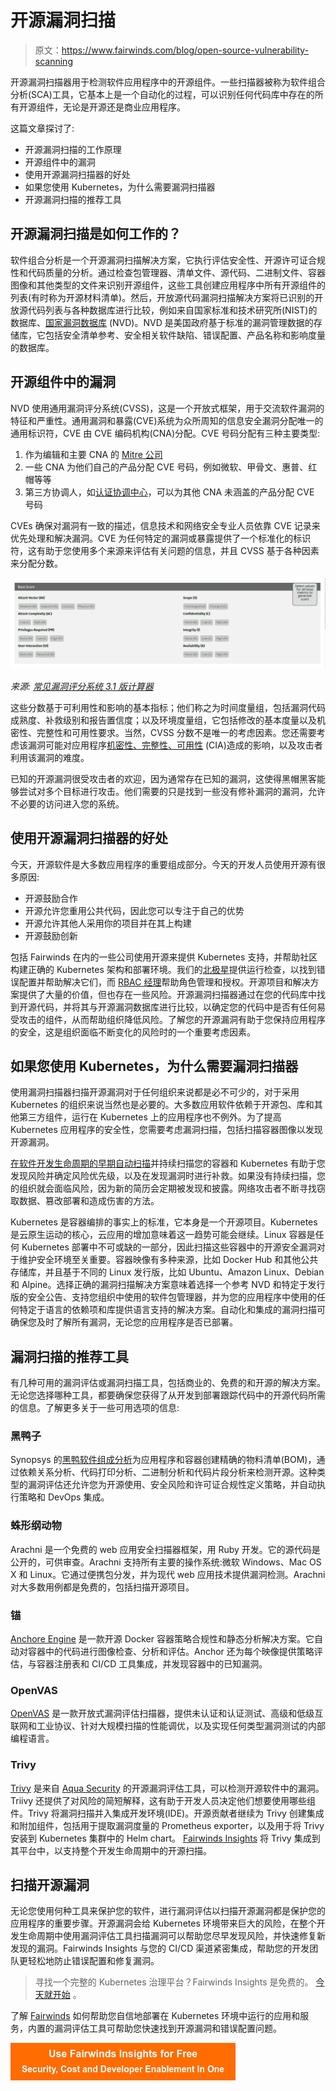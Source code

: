 # 开源漏洞扫描

> 原文：<https://www.fairwinds.com/blog/open-source-vulnerability-scanning>

 开源漏洞扫描器用于检测软件应用程序中的开源组件。一些扫描器被称为软件组合分析(SCA)工具，它基本上是一个自动化的过程，可以识别任何代码库中存在的所有开源组件，无论是开源还是商业应用程序。

这篇文章探讨了:

*   开源漏洞扫描的工作原理
*   开源组件中的漏洞
*   使用开源漏洞扫描器的好处
*   如果您使用 Kubernetes，为什么需要漏洞扫描器
*   开源漏洞扫描的推荐工具

## 开源漏洞扫描是如何工作的？

软件组合分析是一个开源漏洞扫描解决方案，它执行评估安全性、开源许可证合规性和代码质量的分析。通过检查包管理器、清单文件、源代码、二进制文件、容器图像和其他类型的文件来识别开源组件，这些工具创建应用程序中所有开源组件的列表(有时称为开源材料清单)。然后，开放源代码漏洞扫描解决方案将已识别的开放源代码列表与各种数据库进行比较，例如来自国家标准和技术研究所(NIST)的数据库、[国家漏洞数据库](https://nvd.nist.gov/) (NVD)。NVD 是美国政府基于标准的漏洞管理数据的存储库，它包括安全清单参考、安全相关软件缺陷、错误配置、产品名称和影响度量的数据库。

## 开源组件中的漏洞

NVD 使用通用漏洞评分系统(CVSS)，这是一个开放式框架，用于交流软件漏洞的特征和严重性。通用漏洞和暴露(CVE)系统为众所周知的信息安全漏洞分配唯一的通用标识符，CVE 由 CVE 编码机构(CNA)分配。CVE 号码分配有三种主要类型:

1.  作为编辑和主要 CNA 的 [Mitre 公司](https://en.wikipedia.org/wiki/Mitre_Corporation)
2.  一些 CNA 为他们自己的产品分配 CVE 号码，例如微软、甲骨文、惠普、红帽等等
3.  第三方协调人，如[认证协调中心](https://en.wikipedia.org/wiki/CERT_Coordination_Center)，可以为其他 CNA 未涵盖的产品分配 CVE 号码

CVEs 确保对漏洞有一致的描述，信息技术和网络安全专业人员依靠 CVE 记录来优先处理和解决漏洞。CVE 为任何特定的漏洞或暴露提供了一个标准化的标识符，这有助于您使用多个来源来评估有关问题的信息，并且 CVSS 基于各种因素来分配分数。

*![image of Common Vulnerability Scoring System calculator](img/3a0e0b035e9e81a73a0def3d3d691a50.png)*

*来源:* [*常见漏洞评分系统 3.1 版计算器*](https://www.first.org/cvss/calculator/3.1#CVSS:3.1/AV:N/AC:H/PR:H/UI:N/S:U/C:L/I:N/A:H)

这些分数基于可利用性和影响的基本指标；他们称之为时间度量组，包括漏洞代码成熟度、补救级别和报告置信度；以及环境度量组，它包括修改的基本度量以及机密性、完整性和可用性要求。当然，CVSS 分数不是唯一的考虑因素。您还需要考虑该漏洞可能对应用程序[机密性、完整性、可用性](https://whatis.techtarget.com/definition/Confidentiality-integrity-and-availability-CIA) (CIA)造成的影响，以及攻击者利用该漏洞的难度。

已知的开源漏洞很受攻击者的欢迎，因为通常存在已知的漏洞，这使得黑帽黑客能够尝试对多个目标进行攻击。他们需要的只是找到一些没有修补漏洞的漏洞，允许不必要的访问进入您的系统。

## 使用开源漏洞扫描器的好处

今天，开源软件是大多数应用程序的重要组成部分。今天的开发人员使用开源有很多原因:

*   开源鼓励合作
*   开源允许您重用公共代码，因此您可以专注于自己的优势
*   开源允许其他人采用你的项目并在其上构建
*   开源鼓励创新

包括 Fairwinds 在内的一些公司使用开源来提供 Kubernetes 支持，并帮助社区构建正确的 Kubernetes 架构和部署环境。我们的[北极星](/polaris)提供运行检查，以找到错误配置并帮助解决它们，而 [RBAC 经理](https://github.com/FairwindsOps/rbac-manager)帮助角色管理和授权。开源项目和解决方案提供了大量的价值，但也存在一些风险。开源漏洞扫描器通过在您的代码库中找到开源代码，并将其与开源漏洞数据库进行比较，以确定您的代码中是否有任何易受攻击的组件，从而帮助组织降低风险。了解您的开源漏洞有助于您保持应用程序的安全，这是组织面临不断变化的风险时的一个重要考虑因素。

## 如果您使用 Kubernetes，为什么需要漏洞扫描器

使用漏洞扫描器扫描开源漏洞对于任何组织来说都是必不可少的，对于采用 Kubernetes 的组织来说当然也是必要的。大多数应用软件依赖于开源包、库和其他第三方组件，运行在 Kubernetes 上的应用程序也不例外。为了提高 Kubernetes 应用程序的安全性，您需要考虑漏洞扫描，包括扫描容器图像以发现开源漏洞。

[在软件开发生命周期的早期自动扫描](/insights)并持续扫描您的容器和 Kubernetes 有助于您发现风险并确定风险优先级，以及在发现漏洞时进行补救。如果没有持续扫描，您的组织就会面临风险，因为新的简历会定期被发现和披露。网络攻击者不断寻找窃取数据、篡改部署和造成伤害的方法。

Kubernetes 是容器编排的事实上的标准，它本身是一个开源项目。Kubernetes 是云原生运动的核心，云应用的增加意味着这一趋势可能会继续。Linux 容器是任何 Kubernetes 部署中不可或缺的一部分，因此扫描这些容器中的开源安全漏洞对于维护安全环境至关重要。容器映像有多种来源，比如 Docker Hub 和其他公共存储库，并且基于不同的 Linux 发行版，比如 Ubuntu、Amazon Linux、Debian 和 Alpine。选择正确的漏洞扫描解决方案意味着选择一个参考 NVD 和特定于发行版的安全公告、支持您组织中使用的软件包管理器，并为您的应用程序中使用的任何特定于语言的依赖项和库提供语言支持的解决方案。自动化和集成的漏洞扫描可确保您及时了解所有漏洞，无论您的应用程序是否已部署。

## 漏洞扫描的推荐工具

有几种可用的漏洞评估或漏洞扫描工具，包括商业的、免费的和开源的解决方案。无论您选择哪种工具，都要确保您获得了从开发到部署跟踪代码中的开源代码所需的信息。了解更多关于一些可用选项的信息:

### 黑鸭子

Synopsys 的[黑鸭软件组成分析](https://www.synopsys.com/software-integrity/security-testing/software-composition-analysis.html)为应用程序和容器创建精确的物料清单(BOM)，通过依赖关系分析、代码打印分析、二进制分析和代码片段分析来检测开源。这种类型的漏洞评估还允许您为开源使用、安全风险和许可证合规性定义策略，并自动执行策略和 DevOps 集成。

### 蛛形纲动物

Arachni 是一个免费的 web 应用安全扫描器框架，用 Ruby 开发。它的源代码是公开的，可供审查。Arachni 支持所有主要的操作系统:微软 Windows、Mac OS X 和 Linux。它通过便携包分发，并为现代 web 应用技术提供漏洞检测。Arachni 对大多数用例都是免费的，包括扫描开源项目。

### 锚

[Anchore Engine](https://github.com/anchore/anchore-engine) 是一款开源 Docker 容器策略合规性和静态分析解决方案。它自动对容器中的代码进行图像检查、分析和评估。Anchor 还为每个映像提供策略评估，与容器注册表和 CI/CD 工具集成，并发现容器中的已知漏洞。

### OpenVAS

[OpenVAS](https://www.openvas.org/) 是一款开放式漏洞评估扫描器，提供未认证和认证测试、高级和低级互联网和工业协议、针对大规模扫描的性能调优，以及实现任何类型漏洞测试的内部编程语言。

### Trivy

[Trivy](https://github.com/aquasecurity/trivy) 是来自 [Aqua Security](https://www.aquasec.com/) 的开源漏洞评估工具，可以检测开源软件中的漏洞。Triivy 还提供了对风险的简短解释，这有助于开发人员决定他们想要使用哪些组件。Trivy 将漏洞扫描并入集成开发环境(IDE)。开源贡献者继续为 Trivy 创建集成和附加组件，包括用于提取漏洞度量的 Prometheus exporter，以及用于将 Trivy 安装到 Kubernetes 集群中的 Helm chart。 [Fairwinds Insights](/insights) 将 Trivy 集成到其平台中，以支持整个开发生命周期中的开源扫描。

## 扫描开源漏洞

无论您使用何种工具来保护您的软件，进行漏洞评估以扫描开源漏洞都是保护您的应用程序的重要步骤。开源漏洞会给 Kubernetes 环境带来巨大的风险，在整个开发生命周期中使用漏洞评估工具扫描漏洞可以帮助您尽早发现风险，并快速修复新发现的漏洞。Fairwinds Insights 与您的 CI/CD 渠道紧密集成，帮助您的开发团队更轻松地防止错误配置和修复漏洞。

> 寻找一个完整的 Kubernetes 治理平台？Fairwinds Insights 是免费的。 [今天就开始](https://www.fairwinds.com/coming-soon) 。

了解 [Fairwinds](/insights) 如何帮助您自信地部署在 Kubernetes 环境中运行的应用和服务，内置的漏洞评估工具可帮助您快速找到开源漏洞和错误配置问题。

[![Use Fairwinds Insights for Free Security, Cost and Developer Enablement In One](img/7c86296320eb01b215d8e2755e9c5b9d.png)](https://cta-redirect.hubspot.com/cta/redirect/2184645/34aa4987-a1f9-438a-a145-d7d82d5c479a)
